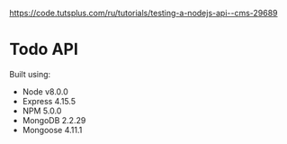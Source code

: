 https://code.tutsplus.com/ru/tutorials/testing-a-nodejs-api--cms-29689

# Todo API

Built using:
  * Node v8.0.0
  * Express 4.15.5
  * NPM 5.0.0
  * MongoDB 2.2.29
  * Mongoose 4.11.1
